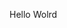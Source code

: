 Hello Wolrd






























































































































































































































































































































































































































































































